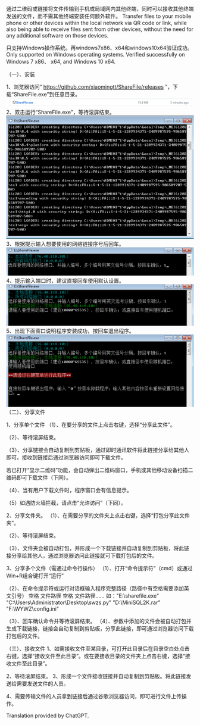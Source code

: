 通过二维码或链接将文件传输到手机或局域网内其他终端，同时可以接收其他终端发送的文件，而不需其他终端安装任何额外软件。
Transfer files to your mobile phone or other devices within the local network via QR code or link, while also being able to receive files sent from other devices, without the need for any additional software on those devices.


只支持Windows操作系统。再windows7x86、x64和windows10x64验证成功。
Only supported on Windows operating systems. Verified successfully on Windows 7 x86、 x64, and Windows 10 x64.


（一）、安装

1、浏览器访问“ https://github.com/xiaomingtt/ShareFile/releases ”，下载“ShareFile.exe”到任意目录。
 ![Screenshot](sharefile.files/image001.png)
2、双击运行“ShareFile.exe”，等待滚屏结束。
  ![Screenshot](sharefile.files/image003.png)
3、根据提示输入想要使用的网络链接序号后回车。
  ![Screenshot](sharefile.files/image005.png)
4、提示输入端口时，建议直接回车使用默认设置。
  ![Screenshot](sharefile.files/image007.png)
5、出现下面窗口说明程序安装成功，按回车退出程序。
  ![Screenshot](sharefile.files/image009.png)
（二）、分享文件

1、分享单个文件
（1）、在要分享的文件上点击右键，选择“分享此文件”。
 
（2）、等待滚屏结束。
 
（3）、分享链接会自动复制到剪贴板，通过即时通讯软件将此链接分享给其他人即可。接收到链接后通过浏览器访问即可下载文件。
 
若已打开“显示二维码”功能，会自动弹出二维码窗口，手机或其他移动设备扫描二维码即可下载文件（下同）。
 
（4）、当有用户下载文件时，程序窗口会有信息提示。
 
（5）如遇防火墙拦截，请点击“允许访问”（下同）。
 
2、分享文件夹。
（1）、在需要分享的文件夹上点击右键，选择“打包分享此文件夹”。
 
（2）、等待滚屏结束。
 
（3）、文件夹会被自动打包，并形成一个下载链接并自动复制到剪贴板，将此链接分享给其他人，通过浏览器访问此链接就可下载打包后的文件。
 
3、分享多个文件（需通过命令行操作）
（1）、打开“命令提示符”（cmd）或通过Win+R组合键打开“运行”
  
（2）、在命令提示符或运行对话框输入程序完整路径（路径中有空格需要添加英文引号） 空格 文件路径 空格 文件路径……
如："E:\sharefile.exe" "C:\Users\Administrator\Desktop\swzs.py" "D:\MiniSQL2K.rar" "F:\WYWZ\config.ini"
 
 
（3）、回车确认命令并等待滚屏结束。
（4）、参数中添加的文件会被自动打包并生成下载链接，链接会自动复制到剪贴板，分享此链接，即可通过浏览器访问下载打包后的文件。
 
（三）、接收文件
1、如需接收文件至某目录，可打开此目录后在目录空白处点击右键，选择“接收文件至此目录”。或在要接收目录的文件夹上点击右键，选择“接收文件至此目录”。
  
2、等待滚屏结束。
3、形成一个文件接收链接并自动复制到剪贴板。将此链接发送给需要发送文件的人员。
 
 
4、需要传输文件的人员拿到链接后通过谷歌浏览器访问，即可进行文件上传操作。
 





Translation provided by ChatGPT.
